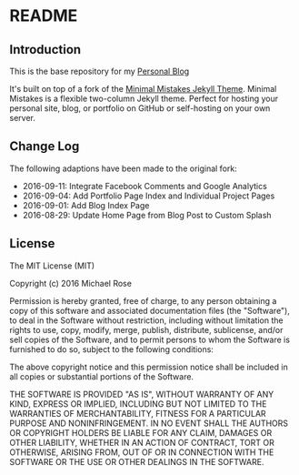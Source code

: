 # README

## Introduction

This is the base repository for my [Personal Blog](http://TomStuart92.Github.io)

It's built on top of a fork of the [Minimal Mistakes Jekyll Theme](https://mmistakes.github.io/minimal-mistakes/). Minimal Mistakes is a flexible two-column Jekyll theme. Perfect for hosting your personal site, blog, or portfolio on GitHub or self-hosting on your own server.

## Change Log

The following adaptions have been made to the original fork:

- 2016-09-11: Integrate Facebook Comments and Google Analytics    
- 2016-09-04: Add Portfolio Page Index and Individual Project Pages
- 2016-09-01: Add Blog Index Page   
- 2016-08-29: Update Home Page from Blog Post to Custom Splash       

## License

The MIT License (MIT)

Copyright (c) 2016 Michael Rose

Permission is hereby granted, free of charge, to any person obtaining a copy
of this software and associated documentation files (the "Software"), to deal
in the Software without restriction, including without limitation the rights
to use, copy, modify, merge, publish, distribute, sublicense, and/or sell
copies of the Software, and to permit persons to whom the Software is
furnished to do so, subject to the following conditions:

The above copyright notice and this permission notice shall be included in all
copies or substantial portions of the Software.

THE SOFTWARE IS PROVIDED "AS IS", WITHOUT WARRANTY OF ANY KIND, EXPRESS OR
IMPLIED, INCLUDING BUT NOT LIMITED TO THE WARRANTIES OF MERCHANTABILITY,
FITNESS FOR A PARTICULAR PURPOSE AND NONINFRINGEMENT. IN NO EVENT SHALL THE
AUTHORS OR COPYRIGHT HOLDERS BE LIABLE FOR ANY CLAIM, DAMAGES OR OTHER
LIABILITY, WHETHER IN AN ACTION OF CONTRACT, TORT OR OTHERWISE, ARISING FROM,
OUT OF OR IN CONNECTION WITH THE SOFTWARE OR THE USE OR OTHER DEALINGS IN THE
SOFTWARE.
